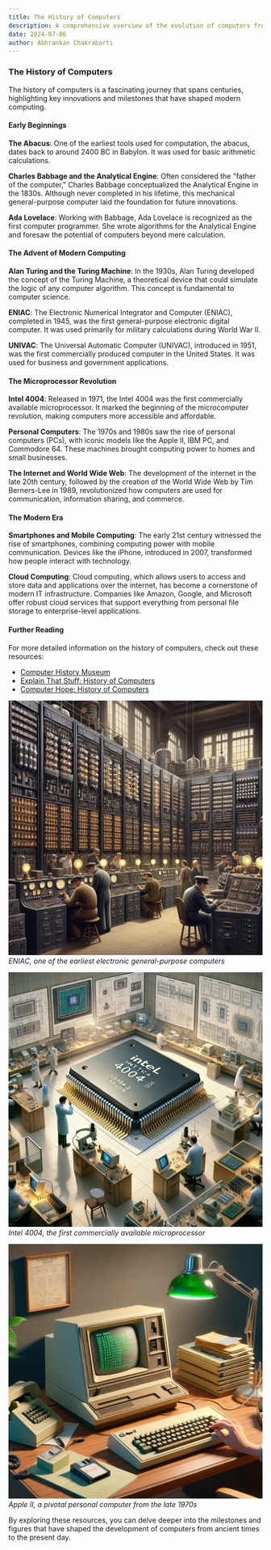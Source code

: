 ```yaml
---
title: The History of Computers
description: A comprehensive overview of the evolution of computers from ancient tools to modern-day innovations.
date: 2024-07-06
author: Abhrankan Chakrabarti
---
```


### The History of Computers

The history of computers is a fascinating journey that spans centuries, highlighting key innovations and milestones that have shaped modern computing.

#### Early Beginnings

**The Abacus**: One of the earliest tools used for computation, the abacus, dates back to around 2400 BC in Babylon. It was used for basic arithmetic calculations.

**Charles Babbage and the Analytical Engine**: Often considered the "father of the computer," Charles Babbage conceptualized the Analytical Engine in the 1830s. Although never completed in his lifetime, this mechanical general-purpose computer laid the foundation for future innovations.

**Ada Lovelace**: Working with Babbage, Ada Lovelace is recognized as the first computer programmer. She wrote algorithms for the Analytical Engine and foresaw the potential of computers beyond mere calculation.

#### The Advent of Modern Computing

**Alan Turing and the Turing Machine**: In the 1930s, Alan Turing developed the concept of the Turing Machine, a theoretical device that could simulate the logic of any computer algorithm. This concept is fundamental to computer science.

**ENIAC**: The Electronic Numerical Integrator and Computer (ENIAC), completed in 1945, was the first general-purpose electronic digital computer. It was used primarily for military calculations during World War II.

**UNIVAC**: The Universal Automatic Computer (UNIVAC), introduced in 1951, was the first commercially produced computer in the United States. It was used for business and government applications.

#### The Microprocessor Revolution

**Intel 4004**: Released in 1971, the Intel 4004 was the first commercially available microprocessor. It marked the beginning of the microcomputer revolution, making computers more accessible and affordable.

**Personal Computers**: The 1970s and 1980s saw the rise of personal computers (PCs), with iconic models like the Apple II, IBM PC, and Commodore 64. These machines brought computing power to homes and small businesses.

**The Internet and World Wide Web**: The development of the internet in the late 20th century, followed by the creation of the World Wide Web by Tim Berners-Lee in 1989, revolutionized how computers are used for communication, information sharing, and commerce.

#### The Modern Era

**Smartphones and Mobile Computing**: The early 21st century witnessed the rise of smartphones, combining computing power with mobile communication. Devices like the iPhone, introduced in 2007, transformed how people interact with technology.

**Cloud Computing**: Cloud computing, which allows users to access and store data and applications over the internet, has become a cornerstone of modern IT infrastructure. Companies like Amazon, Google, and Microsoft offer robust cloud services that support everything from personal file storage to enterprise-level applications.

#### Further Reading

For more detailed information on the history of computers, check out these resources:

- [Computer History Museum](https://www.computerhistory.org)
- [Explain That Stuff: History of Computers](https://www.explainthatstuff.com/historyofcomputers.html)
- [Computer Hope: History of Computers](https://www.computerhope.com/history/comphist.htm)

![ENIAC](/assets/images/eniac.webp)
*ENIAC, one of the earliest electronic general-purpose computers*

![Intel 4004](/assets/images/intel4004.webp)
*Intel 4004, the first commercially available microprocessor*

![Apple II](/assets/images/apple2.webp)
*Apple II, a pivotal personal computer from the late 1970s*

By exploring these resources, you can delve deeper into the milestones and figures that have shaped the development of computers from ancient times to the present day.